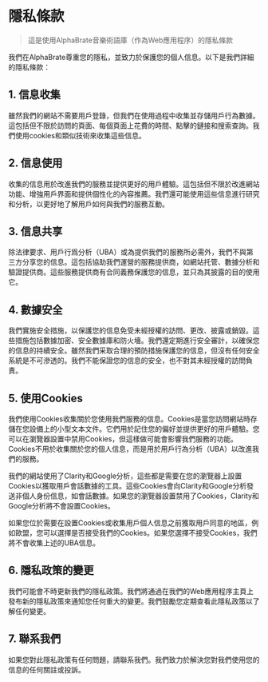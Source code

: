 # 隱私條款

> 這是使用AlphaBrate音樂術語庫（作為Web應用程序）的隱私條款

我們在AlphaBrate尊重您的隱私，並致力於保護您的個人信息。以下是我們詳細的隱私條款：

## 1. 信息收集

雖然我們的網站不需要用戶登錄，但我們在使用過程中收集並存儲用戶行為數據。這包括但不限於訪問的頁面、每個頁面上花費的時間、點擊的鏈接和搜索查詢。我們使用cookies和類似技術來收集這些信息。

## 2. 信息使用

收集的信息用於改進我們的服務並提供更好的用戶體驗。這包括但不限於改進網站功能、增強用戶界面和提供個性化的內容推薦。我們還可能使用這些信息進行研究和分析，以更好地了解用戶如何與我們的服務互動。

## 3. 信息共享

除法律要求、用戶行爲分析（UBA）或為提供我們的服務所必需外，我們不與第三方分享您的信息。這包括協助我們運營的服務提供商，如網站托管、數據分析和驗證提供商。這些服務提供商有合同義務保護您的信息，並只為其披露的目的使用它。

## 4. 數據安全

我們實施安全措施，以保護您的信息免受未經授權的訪問、更改、披露或銷毀。這些措施包括數據加密、安全數據庫和防火墻。我們還定期進行安全審計，以確保您的信息的持續安全。雖然我們采取合理的預防措施保護您的信息，但沒有任何安全系統是不可滲透的。我們不能保證您的信息的安全，也不對其未經授權的訪問負責。

## 5. 使用Cookies

我們使用Cookies收集關於您使用我們服務的信息。Cookies是當您訪問網站時存儲在您設備上的小型文本文件。它們用於記住您的偏好並提供更好的用戶體驗。您可以在瀏覽器設置中禁用Cookies，但這樣做可能會影響我們服務的功能。Cookies不用於收集關於您的個人信息，而是用於用戶行為分析（UBA）以改進我們的服務。

我們的網站使用了Clarity和Google分析，這些都是需要在您的瀏覽器上設置Cookies以獲取用戶會話數據的工具。這些Cookies會向Clarity和Google分析發送非個人身份信息，如會話數據。如果您的瀏覽器設置禁用了Cookies，Clarity和Google分析將不會設置Cookies。

如果您位於需要在設置Cookies或收集用戶個人信息之前獲取用戶同意的地區，例如歐盟，您可以選擇是否接受我們的Cookies。如果您選擇不接受Cookies，我們將不會收集上述的UBA信息。

## 6. 隱私政策的變更

我們可能會不時更新我們的隱私政策。我們將通過在我們的Web應用程序主頁上發布新的隱私政策來通知您任何重大的變更。我們鼓勵您定期查看此隱私政策以了解任何變更。

## 7. 聯系我們

如果您對此隱私政策有任何問題，請聯系我們。我們致力於解決您對我們使用您的信息的任何關註或投訴。

